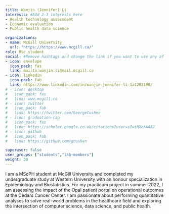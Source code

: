 ```yaml
---
title: Wanjin (Jennifer) Li
interests: #Add 2-3 interests here
- Health technology assessment
- Economic evaluation
- Public health data science

organizations:
- name: McGill University
  url: "https://https://www.mcgill.ca/"
role: MSc student
social: #Remove hashtags and change the link if you want to use any of these
- icon: envelope
  icon_pack: fas
  link: mailto:wanjin.li@mail.mcgill.ca
- icon: linkedin
  icon_pack: fab
  link: https://www.linkedin.com/in/wanjin-jennifer-li-1a1202198/
# - icon: desktop
#   icon_pack: fas
#   link: www.mcgill.ca
# - icon: twitter
#   icon_pack: fab
#   link: https://twitter.com/GeorgeCushen
# - icon: graduation-cap
#   icon_pack: fas
#   link: https://scholar.google.co.uk/citations?user=sIwtMXoAAAAJ
# - icon: github
#   icon_pack: fab
#   link: https://github.com/gcushen

superuser: false
user_groups: ["students","lab-members"]
weight: 30
---
```


I am a MScPH student at McGill University and completed my undergraduate study at Western University with an honour specialization in Epidemiology and Biostatistics. For my practicum project in summer 2022, I am assessing the impact of the Opal patient portal on operational outcomes at the Cedars Cancer Center. I am passionate about performing quantitative analyses to solve real-world problems in the healthcare field and exploring the intersection of computer science, data science, and public health.